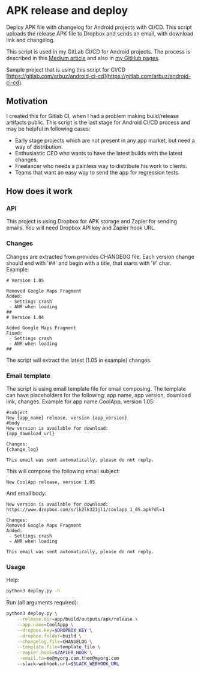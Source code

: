 # APK release and deploy
Deploy APK file with changelog for Android projects with CI/CD.
This script uploads the release APK file to Dropbox and sends an email, with download link and changelog.

This script is used in my GitLab CI/CD for Android projects. The process is described in this [Medium article](https://medium.com/p/android-gitlab-ci-cd-sign-deploy-3ad66a8f24bf?source=email-25f5da2347f4--writer.postDistributed&sk=6170eb42c2aff99993bbd71694e7c222) 
and also in [my GitHub pages](https://mega-arbuz.github.io/2019/02/14/android-ci-cd-with-gitlab-build-test-sign-upload-to-dropbox-and-send-an-email.html).

Sample project that is using this script for CI/CD [https://gitlab.com/arbuz/android-ci-cd](https://gitlab.com/arbuz/android-ci-cd).

## Motivation
I created this for Gitlab CI, when I had a problem making build/release artifacts public.
This script is the last stage for Android CI/CD process and may be helpful in following cases:
- Early stage projects which are not present in any app market, but need a way of distribution.
- Enthusiastic CEO who wants to have the latest builds with the latest changes.
- Freelancer who needs a painless way to distribute his work to clients.
- Teams that want an easy way to send the app for regression tests.

## How does it work
### API
This project is using Dropbox for APK storage and Zapier for sending emails.
You will need Dropbox API key and Zapier hook URL.
### Changes
Changes are extracted from provides CHANGEOG file. Each version change should end with '##' and begin with a title, that starts with '#' char. Example:
```
# Version 1.05

Removed Google Maps Fragment
Added:
 - Settings crash
 - ANR when loading
##
# Version 1.04

Added Google Maps Fragment
Fixed:
 - Settings crash
 - ANR when loading
##
```
The script will extract the latest (1.05 in example) changes.
### Email template
The script is using email template file for email composing. The template can have placeholders for the following: app name, app version, download link, changes.
Example for app name CoolApp, version 1.05:
```
#subject
New {app_name} release, version {app_version}
#body
New version is available for download:
{app_download_url}

Changes:
{change_log}

This email was sent automatically, please do not reply.
```
This will compose the following email subject:
```
New CoolApp release, version 1.05
```
And email body:
```
New version is available for download:
https://www.dropbox.com/s/lk2lk321jl1/coolapp_1_05.apk?dl=1

Changes:
Removed Google Maps Fragment
Added:
 - Settings crash
 - ANR when loading

This email was sent automatically, please do not reply.
```
### Usage
Help:
```bash
python3 deploy.py -h
```
Run (all arguments required):
```bash
python3 deploy.py \
    --release.dir=app/build/outputs/apk/release \
    --app.name=CoolAppp \
    --dropbox.key=$DROPBOX_KEY \
    --dropbox.folder=build \
    --changelog.file=CHANGELOG \
    --template.file=template_file \
    --zapier.hook=$ZAPIER_HOOK \
    --email.to=me@myorg.com,them@myorg.com
    --slack-webhook.url=$SLACK_WEBHOOK_URL
```
